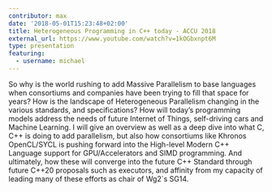 ```yaml
---
contributor: max
date: '2018-05-01T15:23:48+02:00'
title: Heterogeneous Programming in C++ today - ACCU 2018
external_url: https://www.youtube.com/watch?v=1kOGbxnpt6M
type: presentation
featuring:
  - username: michael
---
```


So why is the world rushing to add Massive Parallelism to base languages when consortiums and companies have been trying
to fill that space for years? How is the landscape of Heterogeneous Parallelism changing in the various standards, and
specifications? How will today’s programming models address the needs of future Internet of Things, self-driving cars
and Machine Learning. I will give an overview as well as a deep dive into what C, C++ is doing to add parallelism, but
also how consortiums like Khronos OpenCL/SYCL is pushing forward into the High-level Modern C++ Language support for
GPU/Accelerators and SIMD programming. And ultimately, how these will converge into the future C++ Standard through
future C++20 proposals such as executors, and affinity from my capacity of leading many of these efforts as chair of
Wg2`s SG14.
